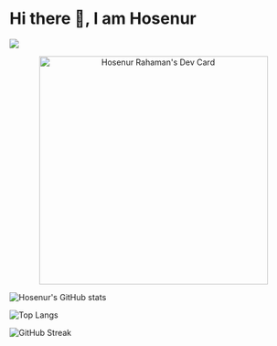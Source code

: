 # Hi there 👋, I am Hosenur

![](https://komarev.com/ghpvc/?username=HOSENUR&style=for-the-badge)
<a href="https://app.daily.dev/hosenur">
<p align="center">
<img src="https://api.daily.dev/devcards/1d549059c1ad4266bfe20a7235e758a3.png?r=eyh" width="400" alt="Hosenur Rahaman's Dev Card"/>
</p>
</a>

<p>

![Hosenur's GitHub stats](https://github-readme-stats.vercel.app/api?username=HOSENUR&show_icons=true&theme=radical&hide_border=true)

![Top Langs](https://github-readme-stats.vercel.app/api/top-langs/?username=HOSENUR&layout=compact&theme=radical&hide_border=true)

</p>

![GitHub Streak](https://github-readme-streak-stats.herokuapp.com?user=HOSENUR&theme=radical&hide_border=true)



